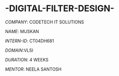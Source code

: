 # -DIGITAL-FILTER-DESIGN-

*COMPANY*: CODETECH IT SOLUTIONS

*NAME*: MUSKAN

*INTERN-ID*: CT04DH681

*DOMAIN*:VLSI

*DURATION*: 4 WEEKS

*MENTOR*: NEELA SANTOSH

